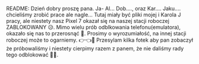 README:
Dzień dobry proszę pana.
Ja- Al... Dob...., oraz Kar.... Jaku.... chcieliśmy zrobić prace ale nagle...
Tutaj miały być pliki mojej i Karola J pracy, ale niestety nasz Pixel 7 okazał się na naszej stacji roboczej ZABLOKOWANY 😥.
Mimo wielu prób odblkowania telefonu(emulatora), okazało się nas to przerosnąć 🥹. Prosimy o wyrozumiałość, na innej stacji roboczej może to ogarniemy. 👉👈🥺
Przesylam kilka fotek aby pan zobaczył że próbowaliśmy i niestety cierpimy razem z panem, że nie daliśmy rady tego odblokować 😶‍🌫️.
